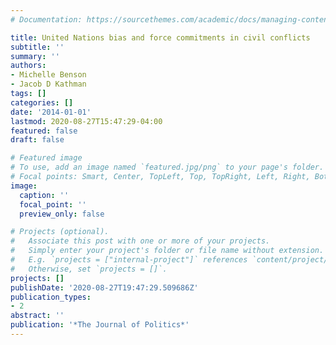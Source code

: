 ```yaml
---
# Documentation: https://sourcethemes.com/academic/docs/managing-content/

title: United Nations bias and force commitments in civil conflicts
subtitle: ''
summary: ''
authors:
- Michelle Benson
- Jacob D Kathman
tags: []
categories: []
date: '2014-01-01'
lastmod: 2020-08-27T15:47:29-04:00
featured: false
draft: false

# Featured image
# To use, add an image named `featured.jpg/png` to your page's folder.
# Focal points: Smart, Center, TopLeft, Top, TopRight, Left, Right, BottomLeft, Bottom, BottomRight.
image:
  caption: ''
  focal_point: ''
  preview_only: false

# Projects (optional).
#   Associate this post with one or more of your projects.
#   Simply enter your project's folder or file name without extension.
#   E.g. `projects = ["internal-project"]` references `content/project/deep-learning/index.md`.
#   Otherwise, set `projects = []`.
projects: []
publishDate: '2020-08-27T19:47:29.509686Z'
publication_types:
- 2
abstract: ''
publication: '*The Journal of Politics*'
---
```

